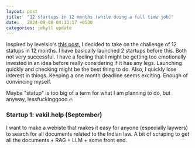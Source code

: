 ```yaml
---
layout: post
title:  "12 startups in 12 months (while doing a full time job)"
date:   2024-09-08 04:13:17 +0530
categories: jekyll update
---
```




Inspired by levelsio's [this post](https://levels.io/12-startups-12-months/), I decided to take on the challenge of 12 statups in 12 months. I have basically launched 2 startups before this. Both not very successful. I have a feeling that I might be getting too emotionally invested in an idea before really considering if it has any legs. Launching quickly and checking might be the best thing to do. Also, I quickly lose interest in things. Keeping a one month deadline seems exciting. Enough of convincing myself.

Maybe "statup" is too big of a term for what I am planning to do, but anyway, lessfuckinggooo 🔥


### Startup 1: vakil.help (September)

I want to make a webiste that makes it easy for anyone (especially  laywers) to search for all documents related to the Indian law. A bit of scraping to get all the documents + RAG + LLM + some front end.
